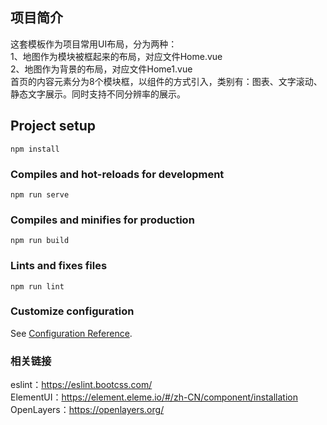 ## 项目简介
这套模板作为项目常用UI布局，分为两种：   
1、地图作为模块被框起来的布局，对应文件Home.vue   
2、地图作为背景的布局，对应文件Home1.vue   
首页的内容元素分为8个模块框，以组件的方式引入，类别有：图表、文字滚动、静态文字展示。同时支持不同分辨率的展示。


## Project setup
```
npm install
```

### Compiles and hot-reloads for development
```
npm run serve
```

### Compiles and minifies for production
```
npm run build
```

### Lints and fixes files
```
npm run lint
```

### Customize configuration
See [Configuration Reference](https://cli.vuejs.org/config/).

### 相关链接
eslint：https://eslint.bootcss.com/  
ElementUI：https://element.eleme.io/#/zh-CN/component/installation  
OpenLayers：https://openlayers.org/  
